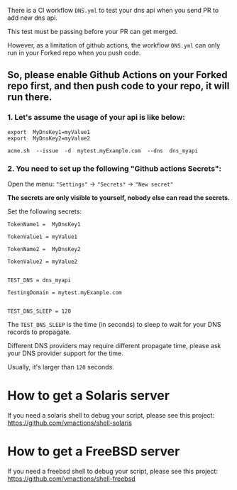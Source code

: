
There is a CI workflow `DNS.yml` to test your dns api when you send PR to add new dns api.

This test must be passing before your PR can get merged.

However, as a limitation of github actions,  the workflow `DNS.yml` can only run in your Forked repo when you push code.

## So, please enable Github Actions on your Forked repo first, and then push code to your repo, it will run there.


### 1.  Let's assume the usage of your api is like below:

```
export  MyDnsKey1=myValue1
export  MyDnsKey2=myValue2

acme.sh  --issue  -d  mytest.myExample.com  --dns  dns_myapi  

```

### 2.  You need to set up the following "Github actions Secrets":

Open the menu: `"Settings"` -> `"Secrets"` -> `"New secret"`


**The secrets are only visible to yourself, nobody else can read the secrets.**


Set the following secrets:

```
TokenName1 =  MyDnsKey1
```
```
TokenValue1 = myValue1
```
```
TokenName2 =  MyDnsKey2
```
```
TokenValue2 = myValue2
```
```

TEST_DNS = dns_myapi  
```
```
TestingDomain = mytest.myExample.com
```
```

TEST_DNS_SLEEP = 120
```

The `TEST_DNS_SLEEP` is the time (in seconds) to sleep to wait for your DNS records to propagate. 

Different DNS providers may require different propagate time,  please ask your DNS provider support for the time.

Usually, it's larger than `120` seconds.


 
# How to get a Solaris server

If you need a solaris shell to debug your script,  please see this project: https://github.com/vmactions/shell-solaris


# How to get a FreeBSD server

If you need a freebsd shell to debug your script,  please see this project: https://github.com/vmactions/shell-freebsd



